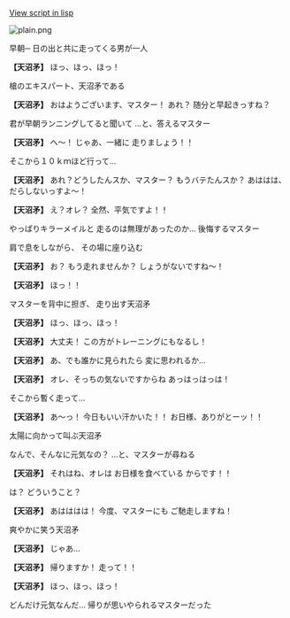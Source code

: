 [View script in lisp](../scripts/130043211.txt)

![plain.png](../images/backgrounds/plain.png)

早朝─
日の出と共に走ってくる男が一人

**【天沼矛】**
ほっ、ほっ、ほっ！

槍のエキスパート、天沼矛である

**【天沼矛】**
おはようございます、マスター！
あれ？
随分と早起きっすね？

君が早朝ランニングしてると聞いて
…と、答えるマスター

**【天沼矛】**
へ～！
じゃあ、一緒に
走りましょう！！

そこから１０ｋｍほど行って…

**【天沼矛】**
あれ？どうしたんスか、マスター？
もうバテたんスか？
あははは、だらしないっすよ～！

**【天沼矛】**
え？オレ？
全然、平気ですよ！！

やっぱりキラーメイルと
走るのは無理があったのか…
後悔するマスター

肩で息をしながら、
その場に座り込む

**【天沼矛】**
お？
もう走れませんか？
しょうがないですね～！

**【天沼矛】**
ほっ！！

マスターを背中に担ぎ、
走り出す天沼矛

**【天沼矛】**
ほっ、ほっ、ほっ！

**【天沼矛】**
大丈夫！
この方がトレーニングにもなるし！

**【天沼矛】**
あ、でも誰かに見られたら
変に思われるか…

**【天沼矛】**
オレ、そっちの気ないですからね
あっはっはっは！

そこから暫く走って…

**【天沼矛】**
あ～っ！
今日もいい汗かいた！！
お日様、ありがとーッ！！

太陽に向かって叫ぶ天沼矛

なんで、そんなに元気なの？
…と、マスターが尋ねる

**【天沼矛】**
それはね、オレは
お日様を食べている
からです！！

は？
どういうこと？

**【天沼矛】**
あはははは！
今度、マスターにも
ご馳走しますね！

爽やかに笑う天沼矛

**【天沼矛】**
じゃあ…

**【天沼矛】**
帰りますか！
走って！！

**【天沼矛】**
ほっ、ほっ、ほっ！

どんだけ元気なんだ…
帰りが思いやられるマスターだった
